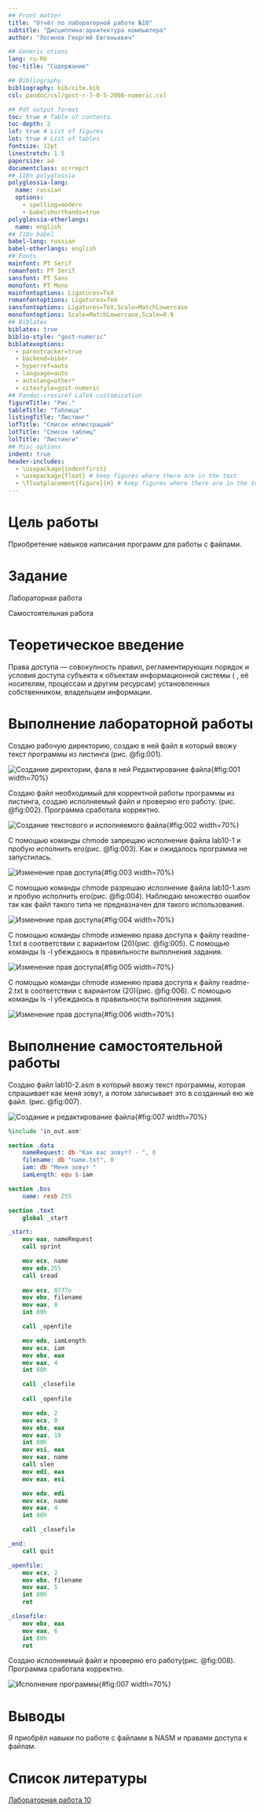 ```yaml
---
## Front matter
title: "Отчёт по лабораторной работе №10"
subtitle: "Дисциплина:архитектура компьютера"
author: "Логинов Георгий Евгеньевич"

## Generic otions
lang: ru-RU
toc-title: "Содержание"

## Bibliography
bibliography: bib/cite.bib
csl: pandoc/csl/gost-r-7-0-5-2008-numeric.csl

## Pdf output format
toc: true # Table of contents
toc-depth: 2
lof: true # List of figures
lot: true # List of tables
fontsize: 12pt
linestretch: 1.5
papersize: a4
documentclass: scrreprt
## I18n polyglossia
polyglossia-lang:
  name: russian
  options:
	- spelling=modern
	- babelshorthands=true
polyglossia-otherlangs:
  name: english
## I18n babel
babel-lang: russian
babel-otherlangs: english
## Fonts
mainfont: PT Serif
romanfont: PT Serif
sansfont: PT Sans
monofont: PT Mono
mainfontoptions: Ligatures=TeX
romanfontoptions: Ligatures=TeX
sansfontoptions: Ligatures=TeX,Scale=MatchLowercase
monofontoptions: Scale=MatchLowercase,Scale=0.9
## Biblatex
biblatex: true
biblio-style: "gost-numeric"
biblatexoptions:
  - parentracker=true
  - backend=biber
  - hyperref=auto
  - language=auto
  - autolang=other*
  - citestyle=gost-numeric
## Pandoc-crossref LaTeX customization
figureTitle: "Рис."
tableTitle: "Таблица"
listingTitle: "Листинг"
lofTitle: "Список иллюстраций"
lotTitle: "Список таблиц"
lolTitle: "Листинги"
## Misc options
indent: true
header-includes:
  - \usepackage{indentfirst}
  - \usepackage{float} # keep figures where there are in the text
  - \floatplacement{figure}{H} # keep figures where there are in the text
---
```


# Цель работы

Приобретение навыков написания программ для работы с файлами.

# Задание

Лабораторная работа

Самостоятельная работа

# Теоретическое введение

Права доступа — совокупность правил, регламентирующих порядок и условия доступа субъекта к объектам информационной системы ( , её носителям, процессам и другим ресурсам) установленных собственником, владельцем информации. 

# Выполнение лабораторной работы

Создаю рабочую директорию, создаю в ней файл в который ввожу текст программы из листинга (рис. @fig:001).

![Создание директории, фала в ней Редактирование файла](/home/geloginov/work/arch-pc/lab10/imglab10/1.png){#fig:001 width=70%}


Создаю файл необходимый для корректной работы программы из листинга, создаю исполняемый файл и проверяю его работу. (рис. @fig:002). Программа сработала корректно.

![Создание текстового и исполняемого файла](/home/geloginov/work/arch-pc/lab10/imglab10/2.png){#fig:002 width=70%}


С помощью команды chmode запрещаю исполнение файла lab10-1 и пробую исполнить его(рис. @fig:003). Как и ожидалось программа не запустилась.

![Изменение прав доступа](/home/geloginov/work/arch-pc/lab10/imglab10/3.png){#fig:003 width=70%}


С помощью команды chmode разрешаю исполнение файла lab10-1.asm и пробую исполнить его(рис. @fig:004). Наблюдаю множество ошибок так как файл такого типа не предназначен для такого использования.

![Изменение прав доступа](/home/geloginov/work/arch-pc/lab10/imglab10/4.png){#fig:004 width=70%}


С помощью команды chmode изменяю права доступа к файлу readme-1.txt в соответствии с вариантом (20)(рис. @fig:005). С помощью команды ls -l убеждаюсь в правильности выполнения задания.

![Изменение прав доступа](/home/geloginov/work/arch-pc/lab10/imglab10/5.png){#fig:005 width=70%}


С помощью команды chmode изменяю права доступа к файлу readme-2.txt в соответствии с вариантом (20)(рис. @fig:006). С помощью команды ls -l убеждаюсь в правильности выполнения задания.

![Изменение прав доступа](/home/geloginov/work/arch-pc/lab10/imglab10/6.png){#fig:006 width=70%}

# Выполнение самостоятельной работы

Создаю файл lab10-2.asm в который ввожу текст программы, которая спрашивает как меня зовут, а потом записывает это в созданный ею же файл. (рис. @fig:007).

![Создание и редактирование файла](/home/geloginov/work/arch-pc/lab10/imglab10/7.png){#fig:007 width=70%}

```nasm
%include 'in_out.asm'

section .data
    nameRequest: db "Как вас зовут? - ", 0
    filename: db "name.txt", 0
    iam: db "Меня зовут "
    iamLength: equ $-iam

section .bss
    name: resb 255

section .text
    global _start

_start:
    mov eax, nameRequest
    call sprint

    mov ecx, name
    mov edx,255
    call sread
    
    mov ecx, 0777o 
    mov ebx, filename
    mov eax, 8 
    int 80h

    call _openfile

    mov edx, iamLength 
    mov ecx, iam 
    mov ebx, eax 
    mov eax, 4
    int 80h

    call _closefile
    
    call _openfile

    mov edx, 2
    mov ecx, 0 
    mov ebx, eax
    mov eax, 19 
    int 80h
    mov esi, eax
    mov eax, name
    call slen
    mov edi, eax
    mov eax, esi

    mov edx, edi 
    mov ecx, name
    mov eax, 4
    int 80h

    call _closefile

_end:
    call quit

_openfile:
    mov ecx, 2 
    mov ebx, filename
    mov eax, 5
    int 80h
    ret

_closefile:
    mov ebx, eax
    mov eax, 6
    int 80h
    ret
```

Создаю исполняемый файл и проверяю его работу(рис. @fig:008). Программа сработала корректно.

![Исполнение программы](/home/geloginov/work/arch-pc/lab10/imglab10/8.png){#fig:007 width=70%}


# Выводы

Я приобрёл навыки по работе с файлами в NASM и правами доступа к файлам.


# Список литературы

[Лабораторная работа 10](https://esystem.rudn.ru/pluginfile.php/2089554/mod_resource/content/0/%D0%9B%D0%B0%D0%B1%D0%BE%D1%80%D0%B0%D1%82%D0%BE%D1%80%D0%BD%D0%B0%D1%8F%20%D1%80%D0%B0%D0%B1%D0%BE%D1%82%D0%B0%20%E2%84%9610.%20%D0%A0%D0%B0%D0%B1%D0%BE%D1%82%D0%B0%20%D1%81%20%D1%84%D0%B0%D0%B9%D0%BB%D0%B0%D0%BC%D0%B8%20%D1%81%D1%80%D0%B5%D0%B4%D1%81%D1%82%D0%B2%D0%B0%D0%BC%D0%B8%20Nasm.pdf)
